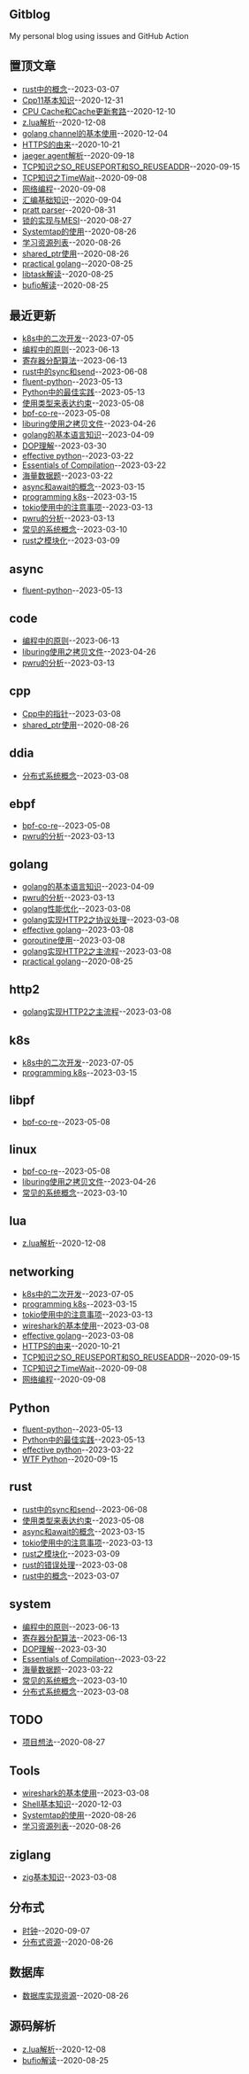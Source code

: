 ## Gitblog
My personal blog using issues and GitHub Action

## 置顶文章
- [rust中的概念](https://github.com/BruceChen7/gitblog/issues/31)--2023-03-07
- [Cpp11基本知识](https://github.com/BruceChen7/gitblog/issues/30)--2020-12-31
- [CPU Cache和Cache更新套路](https://github.com/BruceChen7/gitblog/issues/29)--2020-12-10
- [z.lua解析](https://github.com/BruceChen7/gitblog/issues/28)--2020-12-08
- [golang channel的基本使用](https://github.com/BruceChen7/gitblog/issues/27)--2020-12-04
- [HTTPS的由来](https://github.com/BruceChen7/gitblog/issues/25)--2020-10-21
- [jaeger agent解析](https://github.com/BruceChen7/gitblog/issues/24)--2020-09-18
- [TCP知识之SO_REUSEPORT和SO_REUSEADDR](https://github.com/BruceChen7/gitblog/issues/22)--2020-09-15
- [TCP知识之TimeWait](https://github.com/BruceChen7/gitblog/issues/21)--2020-09-08
- [网络编程](https://github.com/BruceChen7/gitblog/issues/20)--2020-09-08
- [汇编基础知识](https://github.com/BruceChen7/gitblog/issues/18)--2020-09-04
- [pratt parser](https://github.com/BruceChen7/gitblog/issues/17)--2020-08-31
- [锁的实现与MESI](https://github.com/BruceChen7/gitblog/issues/13)--2020-08-27
- [Systemtap的使用](https://github.com/BruceChen7/gitblog/issues/11)--2020-08-26
- [学习资源列表](https://github.com/BruceChen7/gitblog/issues/10)--2020-08-26
- [shared_ptr使用](https://github.com/BruceChen7/gitblog/issues/9)--2020-08-26
- [practical golang](https://github.com/BruceChen7/gitblog/issues/6)--2020-08-25
- [libtask解读](https://github.com/BruceChen7/gitblog/issues/5)--2020-08-25
- [bufio解读](https://github.com/BruceChen7/gitblog/issues/4)--2020-08-25
## 最近更新
- [k8s中的二次开发](https://github.com/BruceChen7/gitblog/issues/74)--2023-07-05
- [编程中的原则](https://github.com/BruceChen7/gitblog/issues/73)--2023-06-13
- [寄存器分配算法](https://github.com/BruceChen7/gitblog/issues/72)--2023-06-13
- [rust中的sync和send](https://github.com/BruceChen7/gitblog/issues/71)--2023-06-08
- [fluent-python](https://github.com/BruceChen7/gitblog/issues/69)--2023-05-13
- [Python中的最佳实践](https://github.com/BruceChen7/gitblog/issues/68)--2023-05-13
- [使用类型来表达约束](https://github.com/BruceChen7/gitblog/issues/66)--2023-05-08
- [bpf-co-re](https://github.com/BruceChen7/gitblog/issues/65)--2023-05-08
- [liburing使用之拷贝文件](https://github.com/BruceChen7/gitblog/issues/64)--2023-04-26
- [golang的基本语言知识](https://github.com/BruceChen7/gitblog/issues/62)--2023-04-09
- [DOP理解](https://github.com/BruceChen7/gitblog/issues/61)--2023-03-30
- [effective python](https://github.com/BruceChen7/gitblog/issues/60)--2023-03-22
- [Essentials of Compilation](https://github.com/BruceChen7/gitblog/issues/59)--2023-03-22
- [海量数据题](https://github.com/BruceChen7/gitblog/issues/58)--2023-03-22
- [async和await的概念](https://github.com/BruceChen7/gitblog/issues/55)--2023-03-15
- [programming k8s](https://github.com/BruceChen7/gitblog/issues/54)--2023-03-15
- [tokio使用中的注意事项](https://github.com/BruceChen7/gitblog/issues/53)--2023-03-13
- [pwru的分析](https://github.com/BruceChen7/gitblog/issues/52)--2023-03-13
- [常见的系统概念](https://github.com/BruceChen7/gitblog/issues/51)--2023-03-10
- [rust之模块化](https://github.com/BruceChen7/gitblog/issues/50)--2023-03-09
## async
- [fluent-python](https://github.com/BruceChen7/gitblog/issues/69)--2023-05-13
## code
- [编程中的原则](https://github.com/BruceChen7/gitblog/issues/73)--2023-06-13
- [liburing使用之拷贝文件](https://github.com/BruceChen7/gitblog/issues/64)--2023-04-26
- [pwru的分析](https://github.com/BruceChen7/gitblog/issues/52)--2023-03-13
## cpp
- [Cpp中的指针](https://github.com/BruceChen7/gitblog/issues/35)--2023-03-08
- [shared_ptr使用](https://github.com/BruceChen7/gitblog/issues/9)--2020-08-26
## ddia
- [分布式系统概念](https://github.com/BruceChen7/gitblog/issues/38)--2023-03-08
## ebpf
- [bpf-co-re](https://github.com/BruceChen7/gitblog/issues/65)--2023-05-08
- [pwru的分析](https://github.com/BruceChen7/gitblog/issues/52)--2023-03-13
## golang
- [golang的基本语言知识](https://github.com/BruceChen7/gitblog/issues/62)--2023-04-09
- [pwru的分析](https://github.com/BruceChen7/gitblog/issues/52)--2023-03-13
- [golang性能优化](https://github.com/BruceChen7/gitblog/issues/47)--2023-03-08
- [golang实现HTTP2之协议处理](https://github.com/BruceChen7/gitblog/issues/46)--2023-03-08
- [effective golang](https://github.com/BruceChen7/gitblog/issues/45)--2023-03-08
- [goroutine使用](https://github.com/BruceChen7/gitblog/issues/43)--2023-03-08
- [golang实现HTTP2之主流程](https://github.com/BruceChen7/gitblog/issues/42)--2023-03-08
- [practical golang](https://github.com/BruceChen7/gitblog/issues/6)--2020-08-25
## http2
- [golang实现HTTP2之主流程](https://github.com/BruceChen7/gitblog/issues/42)--2023-03-08
## k8s
- [k8s中的二次开发](https://github.com/BruceChen7/gitblog/issues/74)--2023-07-05
- [programming k8s](https://github.com/BruceChen7/gitblog/issues/54)--2023-03-15
## libpf
- [bpf-co-re](https://github.com/BruceChen7/gitblog/issues/65)--2023-05-08
## linux
- [bpf-co-re](https://github.com/BruceChen7/gitblog/issues/65)--2023-05-08
- [liburing使用之拷贝文件](https://github.com/BruceChen7/gitblog/issues/64)--2023-04-26
- [常见的系统概念](https://github.com/BruceChen7/gitblog/issues/51)--2023-03-10
## lua
- [z.lua解析](https://github.com/BruceChen7/gitblog/issues/28)--2020-12-08
## networking
- [k8s中的二次开发](https://github.com/BruceChen7/gitblog/issues/74)--2023-07-05
- [programming k8s](https://github.com/BruceChen7/gitblog/issues/54)--2023-03-15
- [tokio使用中的注意事项](https://github.com/BruceChen7/gitblog/issues/53)--2023-03-13
- [wireshark的基本使用](https://github.com/BruceChen7/gitblog/issues/49)--2023-03-08
- [effective golang](https://github.com/BruceChen7/gitblog/issues/45)--2023-03-08
- [HTTPS的由来](https://github.com/BruceChen7/gitblog/issues/25)--2020-10-21
- [TCP知识之SO_REUSEPORT和SO_REUSEADDR](https://github.com/BruceChen7/gitblog/issues/22)--2020-09-15
- [TCP知识之TimeWait](https://github.com/BruceChen7/gitblog/issues/21)--2020-09-08
- [网络编程](https://github.com/BruceChen7/gitblog/issues/20)--2020-09-08
## Python
- [fluent-python](https://github.com/BruceChen7/gitblog/issues/69)--2023-05-13
- [Python中的最佳实践](https://github.com/BruceChen7/gitblog/issues/68)--2023-05-13
- [effective python](https://github.com/BruceChen7/gitblog/issues/60)--2023-03-22
- [WTF Python](https://github.com/BruceChen7/gitblog/issues/23)--2020-09-15
## rust
- [rust中的sync和send](https://github.com/BruceChen7/gitblog/issues/71)--2023-06-08
- [使用类型来表达约束](https://github.com/BruceChen7/gitblog/issues/66)--2023-05-08
- [async和await的概念](https://github.com/BruceChen7/gitblog/issues/55)--2023-03-15
- [tokio使用中的注意事项](https://github.com/BruceChen7/gitblog/issues/53)--2023-03-13
- [rust之模块化](https://github.com/BruceChen7/gitblog/issues/50)--2023-03-09
- [rust的错误处理](https://github.com/BruceChen7/gitblog/issues/48)--2023-03-08
- [rust中的概念](https://github.com/BruceChen7/gitblog/issues/31)--2023-03-07
## system
- [编程中的原则](https://github.com/BruceChen7/gitblog/issues/73)--2023-06-13
- [寄存器分配算法](https://github.com/BruceChen7/gitblog/issues/72)--2023-06-13
- [DOP理解](https://github.com/BruceChen7/gitblog/issues/61)--2023-03-30
- [Essentials of Compilation](https://github.com/BruceChen7/gitblog/issues/59)--2023-03-22
- [海量数据题](https://github.com/BruceChen7/gitblog/issues/58)--2023-03-22
- [常见的系统概念](https://github.com/BruceChen7/gitblog/issues/51)--2023-03-10
- [分布式系统概念](https://github.com/BruceChen7/gitblog/issues/38)--2023-03-08
## TODO
- [项目想法](https://github.com/BruceChen7/gitblog/issues/14)--2020-08-27
## Tools
- [wireshark的基本使用](https://github.com/BruceChen7/gitblog/issues/49)--2023-03-08
- [Shell基本知识](https://github.com/BruceChen7/gitblog/issues/26)--2020-12-03
- [Systemtap的使用](https://github.com/BruceChen7/gitblog/issues/11)--2020-08-26
- [学习资源列表](https://github.com/BruceChen7/gitblog/issues/10)--2020-08-26
## ziglang
- [zig基本知识](https://github.com/BruceChen7/gitblog/issues/40)--2023-03-08
## 分布式
- [时钟](https://github.com/BruceChen7/gitblog/issues/19)--2020-09-07
- [分布式资源](https://github.com/BruceChen7/gitblog/issues/8)--2020-08-26
## 数据库
- [数据库实现资源](https://github.com/BruceChen7/gitblog/issues/12)--2020-08-26
## 源码解析
- [z.lua解析](https://github.com/BruceChen7/gitblog/issues/28)--2020-12-08
- [bufio解读](https://github.com/BruceChen7/gitblog/issues/4)--2020-08-25
